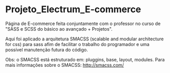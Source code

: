 # Projeto_Electrum_E-commerce
Página de E-commerce feita conjuntamente com o professor no curso de "SASS e SCSS do básico ao avançado + Projetos".

Aqui foi aplicado a arquitetura SMACSS (scalable and modular architecture for css) para sass afim de facilitar o trabalho do programador e uma possível manutenção futura do código. 

Obs: o SMACSS está estruturado em: pluggins, base, layout, modules. Para mais informações sobre o SMACSS: http://smacss.com/
